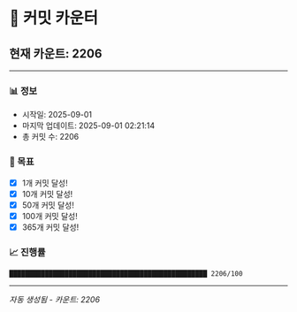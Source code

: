 # 🔢 커밋 카운터

## 현재 카운트: 2206

---

### 📊 정보
- 시작일: 2025-09-01
- 마지막 업데이트: 2025-09-01 02:21:14
- 총 커밋 수: 2206

### 🎯 목표
- [x] 1개 커밋 달성!
- [x] 10개 커밋 달성!
- [x] 50개 커밋 달성!
- [x] 100개 커밋 달성!
- [x] 365개 커밋 달성!

### 📈 진행률
```
██████████████████████████████████████████████████ 2206/100
```

---
*자동 생성됨 - 카운트: 2206*
